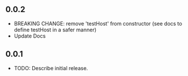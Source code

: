 ## 0.0.2

* BREAKING CHANGE: remove 'testHost' from constructor (see docs to define testHost in a safer manner)
* Update Docs

## 0.0.1

* TODO: Describe initial release.
